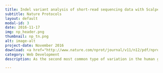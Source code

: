 ```yaml
---
title: Indel variant analysis of short-read sequencing data with Scalpel
subtitle: Nature Protocols
layout: default
modal-id: 3
date: 2016-11-17
img: np_header.png
thumbnail: np_tn.png
alt: image-alt
project-date: November 2016
download: <a href="http://www.nature.com/nprot/journal/v11/n12/pdf/nprot.2016.150.pdf">Paper</a>
category: Web Development
description: As the second most common type of variation in the human genome, insertions and deletions (indels) have been linked to many diseases, but the discovery of indels of more than a few bases in size from short-read sequencing data remains challenging. Scalpel (http://scalpel.sourceforge.net) is an open-source software for reliable indel detection based on the microassembly technique. It has been successfully used to discover mutations in novel candidate genes for autism, and it is extensively used in other large-scale studies of human diseases. This protocol gives an overview of the algorithm and describes how to use Scalpel to perform highly accurate indel calling from whole-genome and whole-exome sequencing data.

---
```


